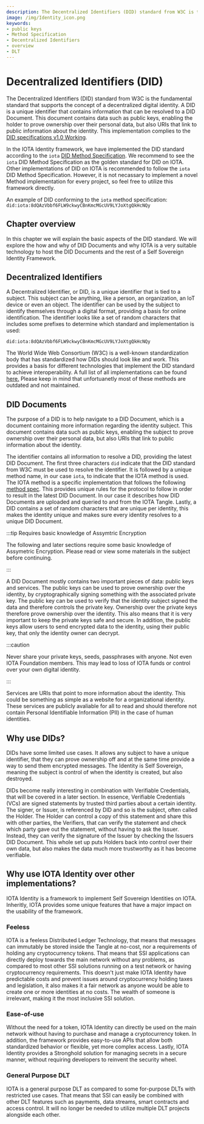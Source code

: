 ```yaml
---
description: The Decentralized Identifiers (DID) standard from W3C is the fundamental standard that supports the concept of a decentralized digital identity.  Explore the basic aspects of the DID standard.
image: /img/Identity_icon.png
keywords:
- public keys
- Method Specification
- Decentralized Identifiers
- overview
- DLT
---
```


# Decentralized Identifiers (DID)

The Decentralized Identifiers (DID) standard from W3C is the fundamental standard that supports the concept of a decentralized digital identity. A DID is a unique identifier that contains  information that can be resolved to a DID Document. This document contains data such as public keys, enabling the holder to prove ownership over their personal data, but also URIs that link to public information about the identity. This implementation complies to the [DID specifications v1.0 Working](https://www.w3.org/TR/did-core//). 

In the IOTA Identity framework, we have implemented the DID standard according to the `iota` [DID Method Specification](./specs/iota_did_method_spec.md). We recommend to see the `iota` DID Method Specification as the golden standard for DID on IOTA. Other implementations of DID on IOTA is recommended to follow the `iota` DID Method Specification. However, it is not necassary to implement a novel Method implementation for every project, so feel free to utilize this framework directly. 

An example of DID conforming to the `iota` method specification:
`did:iota:8dQAzVbbf6FLW9ckwyCBnKmcMGcUV9LYJoXtgQkHcNQy`

## Chapter overview

In this chapter we will explain the basic aspects of the DID standard. We will explore the how and why of DID Documents and why IOTA is a very suitable technology to host the DID Documents and the rest of a Self Sovereign Identity Framework.

## Decentralized Identifiers

A Decentralized Identifier, or DID, is a unique identifier that is tied to a subject. This subject can be anything, like a person, an organization, an IoT device or even an object. The identifier can be used by the subject to identify themselves through a digital format, providing a basis for online identification. The identifier looks like a set of random characters that includes some prefixes to determine which standard and implementation is used:

`did:iota:8dQAzVbbf6FLW9ckwyCBnKmcMGcUV9LYJoXtgQkHcNQy`

The World Wide Web Consortium (W3C) is a well-known standardization body that has standardized how DIDs should look like and work. This provides a basis for different technologies that implement the DID standard to achieve interoperability. A full list of all implementations can be found [here.](https://www.w3.org/TR/did-spec-registries/#did-methods) Please keep in mind that unfortuanetly most of these methods are outdated and not maintained. 

## DID Documents

The purpose of a DID is to help navigate to a DID Document, which is a document containing more information regarding the identity subject. This document contains data such as public keys, enabling the subject to prove ownership over their personal data, but also URIs that link to public information about the identity.

The identifier contains all information to resolve a DID, providing the latest DID Document. The first three characters `did` indicate that the DID standard from W3C must be used to resolve the identifier. It is followed by a unique method name, in our case `iota`, to indicate that the IOTA method is used. The IOTA method is a specific implementation that follows the following [method spec](../../specs/iota_did_method_spec.md). This provides unique rules for the protocol to follow in order to result in the latest DID Document. In our case it describes how DID Documents are uploaded and queried to and from the IOTA Tangle. Lastly, a DID contains a set of random characters that are unique per identity, this makes the identity unique and makes sure every identity resolves to a unique DID Document. 

:::tip Requires basic knowledge of Assymtric Encryption

The following and later sections require some basic knowledge of Assymetric Encryption. Please read or view some materials in the subject before continuing. 

:::

A DID Document mostly contains two important pieces of data: public keys and services. The public keys can be used to prove ownership over the identity, by cryptographically signing something with the associated private key. The public key can be used to verify that the identity subject signed the data and therefore controls the private key. Ownership over the private keys therefore prove ownership over the identity. This also means that it is very important to keep the private keys safe and secure. In addition, the public keys allow users to send encrypted data to the identity, using their public key, that only the identity owner can decrypt. 

:::caution

Never share your private keys, seeds, passphrases with anyone. Not even IOTA Foundation members. This may lead to loss of IOTA funds or control over your own digital identity. 

:::

Services are URIs that point to more information about the identity. This could be something as simple as a website for a organizational identity. These services are publicly avaliable for all to read and should therefore not contain Personal Identifiable Information (PII) in the case of human identities. 

## Why use DIDs?

DIDs have some limited use cases. It allows any subject to have a unique identifier, that they can prove ownership off and at the same time provide a way to send them encrypted messages. The Identity is Self Sovereign, meaning the subject is control of when the identity is created, but also destroyed. 

DIDs become really interesting in combination with Verifiable Credentials, that will be covered in a later section. In essence, Verifiable Credentials (VCs) are signed statements by trusted third parties about a certain identity. The signer, or Issuer, is referenced by DID and so is the subject, often called the Holder. The Holder can control a copy of this statement and share this with other parties, the Verifiers, that can verify the statement and check which party gave out the statement, without having to ask the Issuer. Instead, they can verify the signature of the Issuer by checking the Issuers DID Document. This whole set up puts Holders back into control over their own data, but also makes the data much more trustworthy as it has become verifiable. 

## Why use IOTA Identity over other implementations?

IOTA Identity is a framework to implement Self Sovereign Identities on IOTA. Inheritly, IOTA provides some unique features that have a major impact on the usability of the framework.

### Feeless

IOTA is a feeless Distributed Ledger Technology, that means that messages can immutably be stored inside the Tangle at no-cost, nor a requirements of holding any cryptocurrency tokens. That means that SSI applications can directly deploy towards the main network without any problems, as compared to most other SSI solutions running on a test network or having cryptocurrency requirements. This doesn't just make IOTA Identity have predictable costs and prevent issues around cryptocurrency holding taxes and legislation, it also makes it a fair network as anyone would be able to create one or more identities at no costs. The wealth of someone is irrelevant, making it the most inclusive SSI solution.

### Ease-of-use

Without the need for a token, IOTA Identity can directly be used on the main network without having to purchase and manage a cryptocurrency token. In addition, the framework provides easy-to-use APIs that allow both standardized behavior or flexible, yet more complex access. Lastly, IOTA Identity provides a Stronghold solution for managing secrets in a secure manner, without requiring developers to reinvent the security wheel.

### General Purpose DLT

IOTA is a general purpose DLT as compared to some for-purpose DLTs with restricted use cases. That means that SSI can easily be combined with other DLT features such as payments, data streams, smart contracts and access control. It will no longer be needed to utilize multiple DLT projects alongside each other. 

